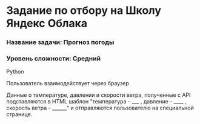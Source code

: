 # Задание по отбору на Школу Яндекс Облака

### Название задачи: Прогноз погоды
### Уровень сложности: Средний

Python

Пользователь взаимодействует через браузер

Данные о температуре, давлении и скорости ветра, полученные с API подставляются в HTML шаблон "температура - ___ , давление - ____ , скорость ветра - ______" и отправляются пользователю на специальной странице.
